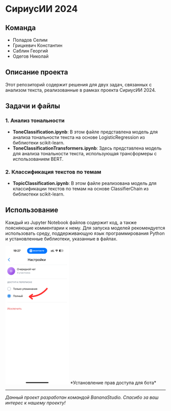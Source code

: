 # СириусИИ 2024

## Команда
- Поладов Селим
- Грицкевич Константин
- Саблин Георгий
- Одегов Николай

## Описание проекта
Этот репозиторий содержит решения для двух задач, связанных с анализом текста, реализованные в рамках проекта СириусИИ 2024.

## Задачи и файлы
### 1. Анализ тональности
- **ToneClassification.ipynb**: В этом файле представлена модель для анализа тональности текста на основе LogisticRegression из библиотеки scikit-learn.
- **ToneClassificationTransformers.ipynb**: Здесь представлена модель для анализа тональности текста, использующая трансформеры с использованием BERT.

### 2. Классификация текстов по темам
- **TopicClassification.ipynb**: В этом файле реализована модель для классификации текстов по темам на основе ClassifierChain из библиотеки scikit-learn.

## Использование
Каждый из Jupyter Notebook файлов содержит код, а также поясняющие комментарии к нему. Для запуска моделей рекомендуется использовать среду, поддерживающую язык программирования Python и установленные библиотеки, указанные в файлах.

<img src="second.png" alt="drawing" width="200"/>
*Установление прав доступа для бота*

--- 

*Данный проект разработан командой BananaStudio. Спасибо за ваш интерес к нашему проекту!*
